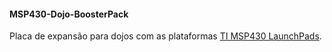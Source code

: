 #### MSP430-Dojo-BoosterPack
Placa de expansão para dojos com as plataformas [TI MSP430 LaunchPads](http://www.ti.com/ww/en/launchpad/launchpads-msp430.html).
